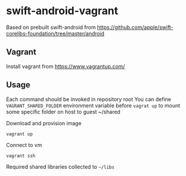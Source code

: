 # swift-android-vagrant

Based on prebuilt swift-android from https://github.com/apple/swift-corelibs-foundation/tree/master/android

## Vagrant

Install vagrant from https://www.vagrantup.com/

## Usage
Each command should be invoked in repository root
You can define ```VAGRANT_SHARED_FOLDER``` environment variable before ```vagrat up``` to mount some specific folder on host to guest ~/shared

Download and provision image
```
vagrant up
```

Connect to vm
```
vagrant ssh
```

Required shared libraries collected to ```~/libs```
